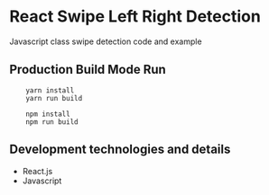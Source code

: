 # React Swipe Left Right Detection

Javascript class swipe detection code and example


## Production Build Mode Run
```
    yarn install
    yarn run build
```

```
    npm install
    npm run build
```

## Development technologies and details
* React.js
* Javascript
